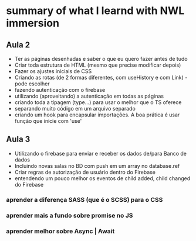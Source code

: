 # summary of what I learnd with NWL immersion

## Aula 2
- Ter as páginas desenhadas e saber o que eu quero fazer antes de tudo
- Criar toda estrutura de HTML (mesmo que precise modificar depois)
- Fazer os ajustes iniciais de CSS
- Criando as rotas (de 2 formas diferentes, com useHistory e com Link) - pode escolher
- fazendo autenticação com o firebase
- utilizando (aproveitando) a autenticação em todas as páginas
- criando toda a tipagem (type...) para usar o melhor que o TS oferece
- separando muito código em um arquivo separado
- criando um hook para encapsular importações. A boa prática é usar função que inicie com 'use'

## Aula 3
- Utilizando o firebase para enviar e receber os dados de/para Banco de dados
- Incluindo novas salas no BD com push em um array no database.ref
- Criar regras de autorização de usuário dentro do Firebase
- entendendo um pouco melhor os eventos de child added, child changed do Firebase


### aprender a diferença SASS (que é o SCSS) para o CSS
### aprender mais a fundo sobre promise no JS
### aprender melhor sobre Async | Await